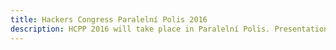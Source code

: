 ```yaml
---
title: Hackers Congress Paralelní Polis 2016
description: HCPP 2016 will take place in Paralelní Polis. Presentations will be held on the first floor (premises of Paper Hub transformed into a conference room) and on the second floor - our normal conference room called Institute of Cryptoanarchy. During the days of the Congress, Polis will be open from 9:00 AM until... some early morning hour.
---
```

